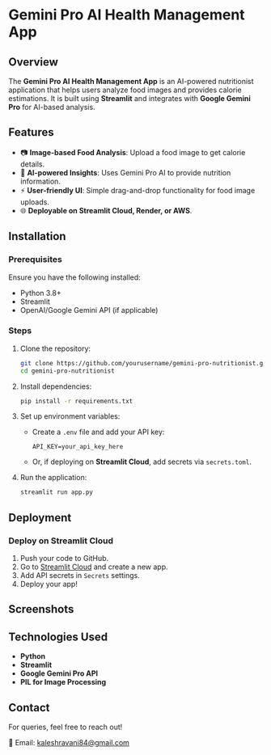 # Gemini Pro AI Health Management App

## Overview
The **Gemini Pro AI Health Management App** is an AI-powered nutritionist application that helps users analyze food images and provides calorie estimations. It is built using **Streamlit** and integrates with **Google Gemini Pro** for AI-based analysis.

## Features
- 📷 **Image-based Food Analysis**: Upload a food image to get calorie details.
- 💬 **AI-powered Insights**: Uses Gemini Pro AI to provide nutrition information.
- ⚡ **User-friendly UI**: Simple drag-and-drop functionality for food image uploads.
- 🌐 **Deployable on Streamlit Cloud, Render, or AWS**.

## Installation
### Prerequisites
Ensure you have the following installed:
- Python 3.8+
- Streamlit
- OpenAI/Google Gemini API (if applicable)

### Steps
1. Clone the repository:
   ```bash
   git clone https://github.com/yourusername/gemini-pro-nutritionist.git
   cd gemini-pro-nutritionist
   ```
2. Install dependencies:
   ```bash
   pip install -r requirements.txt
   ```
3. Set up environment variables:
   - Create a `.env` file and add your API key:
     ```
     API_KEY=your_api_key_here
     ```
   - Or, if deploying on **Streamlit Cloud**, add secrets via `secrets.toml`.

4. Run the application:
   ```bash
   streamlit run app.py
   ```

## Deployment
### Deploy on Streamlit Cloud
1. Push your code to GitHub.
2. Go to [Streamlit Cloud](https://share.streamlit.io/) and create a new app.
3. Add API secrets in `Secrets` settings.
4. Deploy your app!

## Screenshots


## Technologies Used
- **Python**
- **Streamlit**
- **Google Gemini Pro API**
- **PIL for Image Processing**


## Contact
For queries, feel free to reach out!

📧 Email: kaleshravani84@gmail.com 

